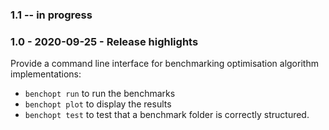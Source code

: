 ### 1.1 -- in progress


### 1.0 - 2020-09-25 - Release highlights

Provide a command line interface for benchmarking optimisation algorithm implementations:
- `benchopt run` to run the benchmarks
- `benchopt plot` to display the results
- `benchopt test` to test that a benchmark folder is correctly structured.

